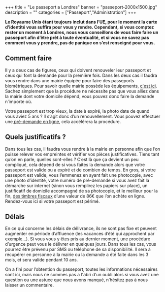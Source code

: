 +++
title = "Le passeport a Londres"
banner = "passeport-2000x1500.jpg"
description = ""
categories = ["Passeport","Administration"]
+++

**Le Royaume Unis étant toujours inclut dans l’UE, pour le moment la carte d’identité vous suffira pour vous y rendre. Cependant, si vous comptez rester un moment à Londres, nous vous conseillons de vous faire faire un passeport afin d’être prêt à toute éventualité, et si vous ne savez pas comment vous y prendre, pas de panique on s’est renseigné pour vous.**

## Comment faire

Il y a deux cas de figures, ceux qui doivent renouveler leur passeport et ceux qui font la demande pour la première fois. Dans les deux cas il faudra vous rendre dans une mairie équipée pour faire des passeports biométriques. Pour savoir quelle mairie possède les équipements, <a href="https://passeport.ants.gouv.fr/Services-associes/Ou-faire-une-demande-de-passeport-CNI">c'est ici</a>. Sachez simplement que la procédure ne nécessite pas que vous alliez dans la mairie dont votre domicile dépend, vous pouvez donc faire la demande n’importe où.

Votre passeport est trop vieux, la date à expiré, la photo date de quand vous aviez 5 ans ? Il s’agit donc d’un renouvellement. Vous pouvez effectuer une<a href="https://passeport.ants.gouv.fr/Vos-demarches/Realiser-une-pre-demande-de-passeport"> pré-demande en ligne</a>, cela accélérera la procédure.

## Quels justificatifs ?

Dans tous les cas, il faudra vous rendre à la mairie en personne afin que l’on puisse relever vos empreintes et vérifier vos pièces justificatives. Tiens tant qu’on en parle, quelles sont-elles ? C’est là que ça devient un peu compliqué, cela dépend de si vous faites la demande alors que votre passeport est valide ou a expiré et de combien de temps. En gros, si votre passeport est valide, vous l’emmenez en ayant fait une photocopie, avec une photo d’identité, votre numéro de pré-demande si vous avez fait la démarche sur internet (sinon vous remplirez les papiers sur place), un justificatif de domicile accompagné de sa photocopie, et le meilleur pour la fin, <a href="https://timbres.impots.gouv.fr/index.jsp">des timbres fiscaux</a> d’une valeur de 86€ que l’on achète en ligne. Rendez-vous ici si votre passeport est périmé.

## Délais

En ce qui concerne les délais de délivrance, ils ne sont pas fixe et peuvent augmenter en période d’affluence (les vacances d’été qui approchent par exemple…). Si vous vous y êtes pris au dernier moment, une procédure d’urgence peut vous le délivrer en quelques jours. Dans tous les cas, vous pourrez être prévenu par SMS ou téléphone de sa disponibilité. Il sera à récupérer en personne à la mairie ou la demande a été faite dans les 3 mois, et sera valide pendant 10 ans.

On a fini pour l’obtention du passeport, toutes les informations nécessaires sont ici, mais nous ne sommes pas a l'abri d'un oubli alors si vous avez une question ou une astuce que nous avons manqué, n’hésitez pas à nous laisser un commentaire.

